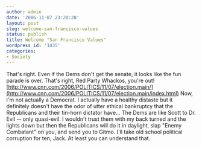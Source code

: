 ```yaml
---
author: admin
date: '2006-11-07 23:20:28'
layout: post
slug: welcome-san-francisco-values
status: publish
title: Welcome "San Francisco Values"
wordpress_id: '1435'
categories:
- Society
---
```


That's right. Even if the Dems don't get the senate, it looks like the
fun parade is over. That's right, Red Party Whackos, you're out!
[http://www.cnn.com/2006/POLITICS/11/07/election.main/](http://www.cnn.com/2006/POLITICS/11/07/election.main/index.html)
Now, I'm not actually a Democrat. I actually have a healthy distaste but
it definitely doesn't have the odor of utter ethical bankruptcy that the
Republicans and their tin-horn dictator have... The Dems are like Scott
to Dr. Evil -- only quasi-evil. I wouldn't trust them with my back
turned and the lights down but then the Republicans will do it in
daylight, slap "Enemy Combatant" on you, and send you to Gitmo. I'll
take old school political corruption for ten, Jack. At least you can
understand that.
